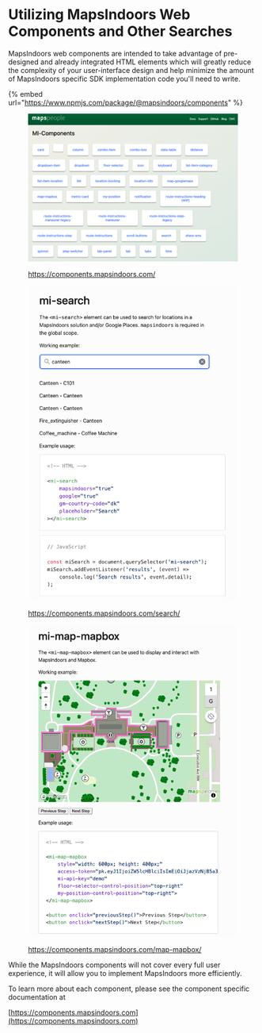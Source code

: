# Utilizing MapsIndoors Web Components and Other Searches

MapsIndoors web components are intended to take advantage of pre-designed and already integrated HTML elements which will greatly reduce the complexity of your user-interface design and help minimize the amount of MapsIndoors specific SDK implementation code you'll need to write.&#x20;

{% embed url="https://www.npmjs.com/package/@mapsindoors/components" %}

<figure><img src="../../../.gitbook/assets/Screenshot 2023-10-20 at 12.43.03 PM.png" alt=""><figcaption><p><a href="https://components.mapsindoors.com/">https://components.mapsindoors.com/</a></p></figcaption></figure>

<div>

<figure><img src="../../../.gitbook/assets/Screenshot 2023-10-20 at 12.43.38 PM.png" alt=""><figcaption><p><a href="https://components.mapsindoors.com/search/">https://components.mapsindoors.com/search/</a></p></figcaption></figure>

 

<figure><img src="../../../.gitbook/assets/Screenshot 2023-10-20 at 12.43.15 PM.png" alt=""><figcaption><p><a href="https://components.mapsindoors.com/map-mapbox/">https://components.mapsindoors.com/map-mapbox/</a></p></figcaption></figure>

</div>

While the MapsIndoors components will not cover every full user experience, it will allow you to implement MapsIndoors more efficiently.&#x20;

To learn more about each component, please see the component specific documentation at

[https://components.mapsindoors.com](https://components.mapsindoors.com)
